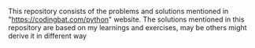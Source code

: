This repository consists of the problems and solutions mentioned in "https://codingbat.com/python" website.
The solutions mentioned in this repository are based on my learnings and exercises, may be others might derive it in different way
